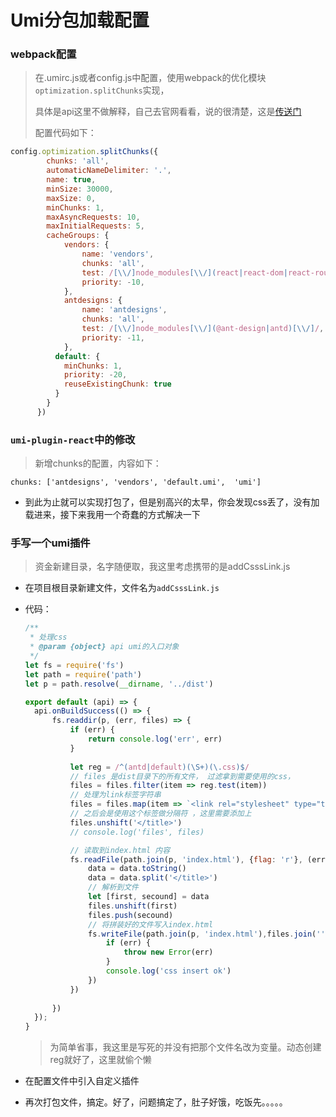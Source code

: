 # Umi分包加载配置

### webpack配置

> 在.umirc.js或者config.js中配置，使用webpack的优化模块`optimization.splitChunks`实现，
>
> 具体是api这里不做解释，自己去官网看看，说的很清楚，这是[传送门](https://webpack.js.org/configuration/optimization/)
>
> 配置代码如下：

```javascript
config.optimization.splitChunks({
        chunks: 'all', 
        automaticNameDelimiter: '.', 
        name: true,
        minSize: 30000,
        maxSize: 0,
        minChunks: 1,
        maxAsyncRequests: 10,
        maxInitialRequests: 5,
        cacheGroups: {
            vendors: {
                name: 'vendors',
                chunks: 'all',
                test: /[\\/]node_modules[\\/](react|react-dom|react-router|react-router-dom|lodash|lodash-decorators|redux-saga|re-select|dva|moment)[\\/]/,
                priority: -10,
            },
            antdesigns: {
                name: 'antdesigns',
                chunks: 'all',
                test: /[\\/]node_modules[\\/](@ant-design|antd)[\\/]/,
                priority: -11,
            },
          default: {
            minChunks: 1,
            priority: -20,
            reuseExistingChunk: true
          }
        }
      })
```

### `umi-plugin-react`中的修改

> 新增chunks的配置，内容如下：

```
chunks: ['antdesigns', 'vendors', 'default.umi',  'umi']
```

- 到此为止就可以实现打包了，但是别高兴的太早，你会发现css丢了，没有加载进来，接下来我用一个奇蠢的方式解决一下

### 手写一个umi插件

> 资金新建目录，名字随便取，我这里考虑携带的是addCsssLink.js

- 在项目根目录新建文件，文件名为`addCsssLink.js`

- 代码：

  ```javascript
  /**
   * 处理css
   * @param {object} api umi的入口对象 
   */
  let fs = require('fs')
  let path = require('path')
  let p = path.resolve(__dirname, '../dist')
  
  export default (api) => {
  	api.onBuildSuccess(() => {
  		fs.readdir(p, (err, files) => {
  			if (err) {
  				return console.log('err', err)
  			}
  			
  			let reg = /^(antd|default)(\S+)(\.css)$/
  			// files 是dist目录下的所有文件， 过滤拿到需要使用的css，
  			files = files.filter(item => reg.test(item))
  			// 处理为link标签字符串
  			files = files.map(item => `<link rel="stylesheet" type="text/css" href="/${item}">`)
  			// 之后会是使用这个标签做分隔符 ，这里需要添加上
  			files.unshift('</title>')
  			// console.log('files', files)
  
  			// 读取到index.html 内容
  			fs.readFile(path.join(p, 'index.html'), {flag: 'r'}, (err, data) => {
  				data = data.toString()
  				data = data.split('</title>')
  				// 解析到文件
  				let [first, secound] = data
  				files.unshift(first)
  				files.push(secound)
  				// 将拼装好的文件写入index.html
  				fs.writeFile(path.join(p, 'index.html'),files.join(''), (err) => {
  					if (err) {
  						throw new Error(err)
  					}
  					console.log('css insert ok')
  				})
  			})
  			
  		})
  	});
  }
  ```

  > 为简单省事，我这里是写死的并没有把那个文件名改为变量。动态创建reg就好了，这里就偷个懒

- 在配置文件中引入自定义插件
- 再次打包文件，搞定。好了，问题搞定了，肚子好饿，吃饭先。。。。。